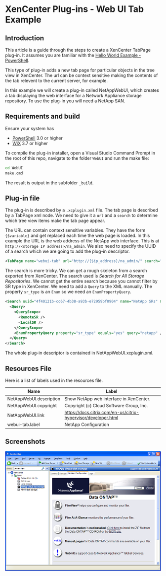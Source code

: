 # XenCenter Plug-ins - Web UI Tab Example

## Introduction

This article is a guide through the steps to create a XenCenter TabPage plug-in.
It assumes you are familiar with the [Hello World Example - PowerShell](PowerShell.md).

This type of plug-in adds a new tab page for particular objects in the tree view
in XenCenter. The url can be context sensitive making the contents of the tab
relevent to the current server, for example.

In this example we will create a plug-in called NetAppWebUI, which creates a tab
displaying the web interface for a Network Appliance storage repository. To use
the plug-in you will need a NetApp SAN.

## Requirements and build

Ensure your system has

* [PowerShell](https://docs.microsoft.com/en-us/powershell/scripting/install/installing-windows-powershell) 3.0 or higher
* [WiX](https://wixtoolset.org) 3.7 or higher

To compile the plug-in installer, open a Visual Studio Command Prompt in the root
of this repo, navigate to the folder `WebUI` and run the make file:

```sh
cd WebUI
make.cmd
```

The result is output in the subfolder `_build`.

## Plug-in file

The plug-in is described by a `.xcplugin.xml` file. The tab page is described by
a TabPage xml node. We need to give it a `url` and a `search` to determine which
tree view items make the tab page appear.

The URL can contain context sensitive variables. They have the form `{$variable}`
and get replaced each time the web page is loaded. In this example the URL is
the web address of the NetApp web interface. This is at
`http://<storage IP address>/na_admin`. We also need to specify the UUID
of a search which we are going to add the plug-in descriptor.

```xml
<TabPage name="webui-tab" url="http://{$ip_address}/na_admin/" search="4f40121b-cc67-4b38-a93b-e72959bf0904" />
```

The search is more tricky. We can get a rough skeleton from a search exported
from XenCenter. The search used is _Search for All Storage Repositories_. We
cannot get the entire search because you cannot filter by SR type in XenCenter.
We need to add a `Query` to the XML manually. The property `sr_type` is
an `Enum` so we need an `EnumPropertyQuery`.

```xml
<Search uuid="4f40121b-cc67-4b38-a93b-e72959bf0904" name="NetApp SRs" major_version="2" minor_version="0" show_expanded="yes">
  <Query>
    <QueryScope>
      <RemoteSR />
      <LocalSR />
    </QueryScope>
    <EnumPropertyQuery property="sr_type" equals="yes" query="netapp" />
  </Query>
</Search>
```

The whole plug-in descriptor is contained in NetAppWebUI.xcplugin.xml.

## Resources File

Here is a list of labels used in the resources file.

|Name|Label|
|---|---|
|NetAppWebUI.description|Show NetApp web interface in XenCenter.|
|NetAppWebUI.copyright|Copyright (c) Cloud Software Group, Inc.|
|NetAppWebUI.link|<https://docs.citrix.com/en-us/citrix-hypervisor/developer.html>|
|webui-tab.label|NetApp Configuration|

## Screenshots

![XenCenter Plug-ins - WebUI Tab Example](images/web_na-plug-in-1.png)
